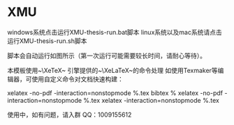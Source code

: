 # XMU

windows系统点击运行XMU-thesis-run.bat脚本
linux系统以及mac系统请点击运行XMU-thesis-run.sh脚本

脚本会自动运行如图所示（第一次运行可能需要较长时间，请耐心等待）。


本模板使用~\XeTeX~ 引擎提供的~\XeLaTeX~的命令处理
如使用Texmaker等编辑器，可使用自定义命令对文档快速构建：

xelatex -no-pdf -interaction=nonstopmode %.tex 
bibtex %
xelatex -no-pdf -interaction=nonstopmode %.tex 
xelatex -interaction=nonstopmode %.tex

使用中，如有问题，请入群
QQ：1009155612
